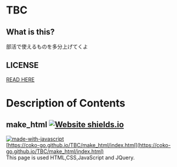 # TBC
## What is this?
部活で使えるものを多分上げてくよ
## LICENSE
[READ HERE](https://github.com/coko-go/TBC/blob/main/License.md)
##
# Description of Contents
## make_html   [![Website shields.io](https://img.shields.io/website-up-down-green-red/http/shields.io.svg)](https://coko-go.github.io/TBC/make_html/index.html)  
[![made-with-javascript](https://img.shields.io/badge/Made%20with-JavaScript-1f425f.svg)](https://www.javascript.com)  
[https://coko-go.github.io/TBC/make_html/index.html](https://coko-go.github.io/TBC/make_html/index.html)  
This page is used HTML,CSS,JavaScript and JQuery.
